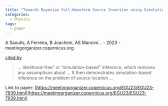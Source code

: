 ```yaml
---
title: "Towards Bayesian Full-Waveform Source Inversion using Simulation-Based Inference"
categories:
  - Physics
tags:
  - paper
---
```

A Saoulis, A Ferreira, B Joachimi, AS Mancini… - 2023 - meetingorganizer.copernicus.org

[cited by](None) 

>… likelihood-free” or “simulation-based” inference, which removes any assumptions about … It then demonstrates simulation-based inference on the problem of source location …

Link to paper: [https://meetingorganizer.copernicus.org/EGU23/EGU23-7939.html](https://meetingorganizer.copernicus.org/EGU23/EGU23-7939.html)
